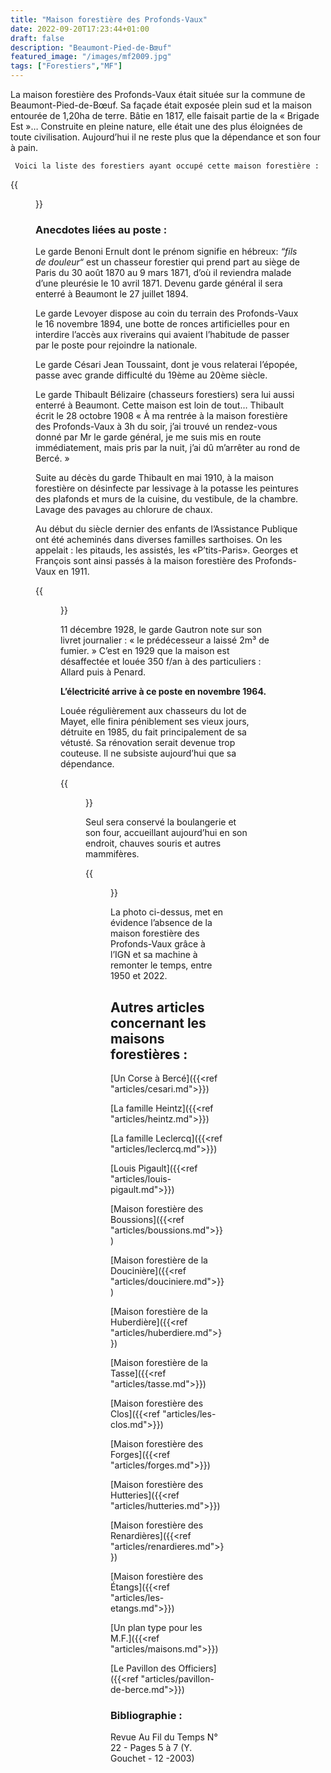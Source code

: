 ```yaml
---
title: "Maison forestière des Profonds-Vaux"
date: 2022-09-20T17:23:44+01:00
draft: false
description: "Beaumont-Pied-de-Bœuf"
featured_image: "/images/mf2009.jpg"
tags: ["Forestiers","MF"]
---
```



La maison forestière des Profonds-Vaux était située sur la commune de Beaumont-Pied-de-Bœuf.
Sa façade était exposée plein sud et la maison entourée de 1,20ha de terre.
Bâtie en 1817, elle faisait partie de la « Brigade Est »…
Construite en pleine nature, elle était une des plus éloignées de toute civilisation.
Aujourd’hui il ne reste plus que la dépendance et son four à pain.

     Voici la liste des forestiers ayant occupé cette maison forestière : 

{{<figure src="/images/articles/profonds-vaux.jpg" title="Forestiers des Profonds-Vaux">}}

### Anecdotes liées au poste :

Le garde Benoni Ernult dont le prénom signifie en hébreux: 
  *“fils de douleur“* est un chasseur forestier qui prend part
  au siège de Paris du 30 août 1870 au 9 mars 1871, 
  d’où il reviendra malade d’une pleurésie le 10 avril 1871.
  Devenu garde général il sera enterré à Beaumont le 27 juillet 1894.
  
Le garde Levoyer dispose au coin du terrain des Profonds-Vaux 
  le 16 novembre 1894, une botte de ronces artificielles pour
  en interdire l’accès aux riverains qui avaient l’habitude
  de passer par le poste pour rejoindre la nationale.
  
Le garde Césari Jean Toussaint, dont je vous relaterai l’épopée,
  passe avec grande difficulté du 19ème au 20ème  siècle.
  
Le garde Thibault Bélizaire (chasseurs forestiers) 
  sera lui aussi enterré à Beaumont. 
  Cette maison est loin de tout… Thibault écrit le 28 octobre 1908
     « À ma rentrée à la maison forestière des Profonds-Vaux à 3h du soir, 
     j’ai trouvé un rendez-vous donné par Mr le garde général, 
     je me suis mis en route immédiatement, mais pris par la nuit,
     j’ai dû m’arrêter au rond de Bercé. »
  
Suite au décès du garde Thibault en mai 1910, 
  à la maison forestière on désinfecte par lessivage à la potasse 
  les peintures des plafonds et murs de la cuisine, du vestibule, de la chambre.
  Lavage des pavages au chlorure de chaux. 
     
Au début du siècle dernier des enfants de l’Assistance Publique ont été acheminés 
dans diverses familles sarthoises. On les appelait : les pitauds, les assistés, les «P’tits-Paris».
Georges et François sont ainsi passés à la maison forestière des Profonds-Vaux en 1911.
     
     
{{<figure src="/images/articles/beaumont1911.jpg" title="Les pitauds des Profonds-Vaux">}}
     
  
11 décembre 1928, le garde Gautron note sur son livret journalier :
  « le prédécesseur a laissé 2m³ de fumier. »
  C’est en 1929 que la maison est désaffectée et
  louée 350 f/an à des particuliers : Allard puis à Penard. 
  
**L’électricité arrive à ce poste en novembre 1964.**
  
Louée régulièrement aux chasseurs du lot de Mayet,
  elle finira péniblement ses vieux jours, détruite en 1985,
  du fait principalement de sa vétusté.
  Sa rénovation serait devenue trop couteuse.
  Il ne subsiste aujourd’hui que sa dépendance. 
  
{{<figure src="/images/articles/cabane2009.jpg" title="La boulangerie des Profonds-Vaux">}}

Seul sera conservé la boulangerie et son four, 
  accueillant aujourd’hui en son endroit, chauves souris et autres mammifères.

{{<figure src="/images/articles/profondsvaux1.jpg" title="comparatif des années 1950-2020">}}

La photo ci-dessus, met en évidence l’absence de la maison forestière des Profonds-Vaux
  grâce à l’IGN et sa machine à remonter le temps, entre 1950 et 2022.


## Autres articles concernant les maisons forestières : ## 

[Un Corse à Bercé]({{<ref "articles/cesari.md">}})
    
[La famille Heintz]({{<ref "articles/heintz.md">}})

[La famille Leclercq]({{<ref "articles/leclercq.md">}})

[Louis Pigault]({{<ref "articles/louis-pigault.md">}})

[Maison forestière des Boussions]({{<ref "articles/boussions.md">}})

[Maison forestière de la Doucinière]({{<ref "articles/douciniere.md">}})

[Maison forestière de la Huberdière]({{<ref "articles/huberdiere.md">}})

[Maison forestière de la Tasse]({{<ref "articles/tasse.md">}})

[Maison forestière des Clos]({{<ref "articles/les-clos.md">}})

[Maison forestière des Forges]({{<ref "articles/forges.md">}})

[Maison forestière des Hutteries]({{<ref "articles/hutteries.md">}})

[Maison forestière des Renardières]({{<ref "articles/renardieres.md">}})

[Maison forestière des Étangs]({{<ref "articles/les-etangs.md">}})

[Un plan type pour les M.F.]({{<ref "articles/maisons.md">}})

[Le Pavillon des Officiers]({{<ref "articles/pavillon-de-berce.md">}})


### Bibliographie : 
     
Revue Au Fil du Temps N° 22 - Pages 5 à  7 (Y. Gouchet - 12 -2003)
